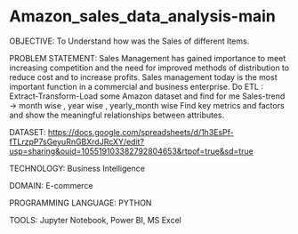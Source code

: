 # Amazon_sales_data_analysis-main
OBJECTIVE:
To Understand how was the Sales of different Items.

PROBLEM STATEMENT:
Sales Management has gained importance to meet increasing competition and the need for improved methods of distribution to reduce cost and to increase profits. Sales management today is the most important function in a commercial and business enterprise. Do ETL : Extract-Transform-Load some Amazon dataset and find for me Sales-trend -> month wise , year wise , yearly_month wise Find key metrics and factors and show the meaningful relationships between attributes.

DATASET:
https://docs.google.com/spreadsheets/d/1h3EsPf-fTLrzpP7sGeyuRnGBXrdJRcXY/edit?usp=sharing&ouid=105519103382792804653&rtpof=true&sd=true

TECHNOLOGY:
Business Intelligence

DOMAIN:
E-commerce

PROGRAMMING LANGUAGE:
PYTHON

TOOLS:
Jupyter Notebook, Power BI, MS Excel
